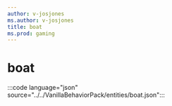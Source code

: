 ```yaml
---
author: v-josjones
ms.author: v-josjones
title: boat
ms.prod: gaming
---
```


# boat

:::code language="json" source="../../VanillaBehaviorPack/entities/boat.json":::
